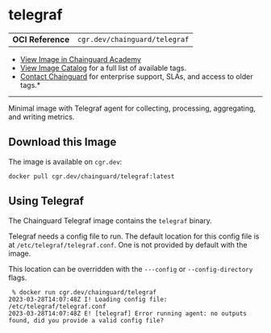 <!--monopod:start-->
# telegraf
| | |
| - | - |
| **OCI Reference** | `cgr.dev/chainguard/telegraf` |


* [View Image in Chainguard Academy](https://edu.chainguard.dev/chainguard/chainguard-images/reference/telegraf/overview/)
* [View Image Catalog](https://console.enforce.dev/images/catalog) for a full list of available tags.
* [Contact Chainguard](https://www.chainguard.dev/chainguard-images) for enterprise support, SLAs, and access to older tags.*

---
<!--monopod:end-->

<!--overview:start-->
Minimal image with Telegraf agent for collecting, processing, aggregating, and writing metrics.
<!--overview:end-->

<!--getting:start-->
## Download this Image
The image is available on `cgr.dev`:

```
docker pull cgr.dev/chainguard/telegraf:latest
```
<!--getting:end-->

<!--body:start-->
## Using Telegraf

The Chainguard Telegraf image contains the `telegraf` binary.

Telegraf needs a config file to run.
The default location for this config file is at `/etc/telegraf/telegraf.conf`.
One is not provided by default with the image.

This location can be overridden with the `---config` or `--config-directory` flags.

```shell
 % docker run cgr.dev/chainguard/telegraf
2023-03-28T14:07:48Z I! Loading config file: /etc/telegraf/telegraf.conf
2023-03-28T14:07:48Z E! [telegraf] Error running agent: no outputs found, did you provide a valid config file?
```
<!--body:end-->

